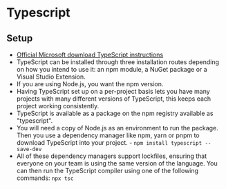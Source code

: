 # Typescript

## Setup

- [Official Microsoft download TypeScript instructions](https://www.typescriptlang.org/download/)
- TypeScript can be installed through three installation routes depending on how you intend to use it: an npm module, a NuGet package or a Visual Studio Extension.
- If you are using Node.js, you want the npm version.
- Having TypeScript set up on a per-project basis lets you have many projects with many different versions of TypeScript, this keeps each project working consistently.
- TypeScript is available as a package on the npm registry available as "typescript".
- You will need a copy of Node.js as an environment to run the package. Then you use a dependency manager like npm, yarn or pnpm to download TypeScript into your project. - `npm install typescript --save-dev`
- All of these dependency managers support lockfiles, ensuring that everyone on your team is using the same version of the language. You can then run the TypeScript compiler using one of the following commands: `npx tsc`